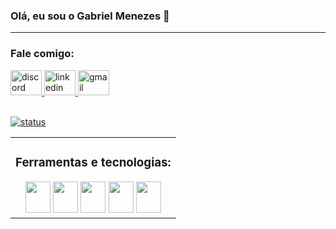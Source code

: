 
### Olá, eu sou o Gabriel Menezes 👋
<hr>

### Fale comigo:

   <div align="left">
  <a href="https://discord.com/users/402063501662748673" target="_blank">
    <img src="https://raw.githubusercontent.com/maurodesouza/profile-readme-generator/master/src/assets/icons/social/discord/default.svg" width="50" height="40" alt="discord"  />
  </a>
  <a href="https://www.linkedin.com/in/gabriel-resende-menezes-200a68221/" target="_blank">
    <img src="https://raw.githubusercontent.com/maurodesouza/profile-readme-generator/master/src/assets/icons/social/linkedin/default.svg" width="50" height="40" alt="linkedin"  />
  </a>
    <a href="mailto:gabriel.menezes@outlook.com" target="_blank">
    <img src="https://raw.githubusercontent.com/maurodesouza/profile-readme-generator/master/src/assets/icons/social/gmail/default.svg" width="50" height="40" alt="gmail"  />
  </a>
</div>
<br>

[![status](https://github-readme-stats.vercel.app/api?username=Mezescheroso&show_icons=true&theme=dark)](https://github.com/mezescheroso)

<table><tr><td valign="center" width"10%">

<div align="center">
    <h3>Ferramentas e tecnologias:</h3>
      </div>
<div align="center">  
    <img height="50" width="40" src="https://cdn.jsdelivr.net/gh/devicons/devicon/icons/html5/html5-original.svg" />
    <img height="50" width="40" src="https://cdn.jsdelivr.net/gh/devicons/devicon/icons/css3/css3-original.svg" />
    <img height="50" width="40" src="https://cdn.jsdelivr.net/gh/devicons/devicon/icons/javascript/javascript-original.svg" />
    <img height="50" width="40" src="https://cdn.jsdelivr.net/gh/devicons/devicon/icons/python/python-plain.svg" />
    <img height="50" width="40" src="https://cdn.jsdelivr.net/gh/devicons/devicon/icons/photoshop/photoshop-plain.svg" />
</div>
